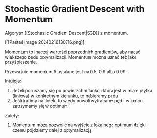 # Stochastic Gradient Descent with Momentum

Algorytm [[Stochastic Gradient Descent|SGD]] z momentum.

![[Pasted image 20240216130716.png]]

Momentum to inaczej wartośći poprzednich gradientów, aby nadać większego pedu optymalizacji. Momentum można uznać też jako przyśpieszenie.

Przeważnie momentum $\beta$ ustalane jest na 0.5, 0.9 albo 0.99.

Intuicja:


1. Jeżeli poruszamy się po powierzchni funkcji która jest w miare płytka (liniowa) w konkretnym kierunku, to nabieramy pędu
2. Jeśli trafimy na dołek, to wtedy powoli wytracamy pęd i w końcu zatrzymamy się w optimum

Zalety:

1. Momentum może pozwolić na wyjście z lokalnego optimum dzięki czemu pójdziemy dalej z optymalizacją